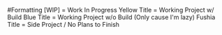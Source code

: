 #Formatting
[WIP] = Work In Progress
Yellow Title = Working Project w/ Build
Blue Title = Working Project w/o Build (Only cause I'm lazy)
Fushia Title = Side Project / No Plans to Finish

